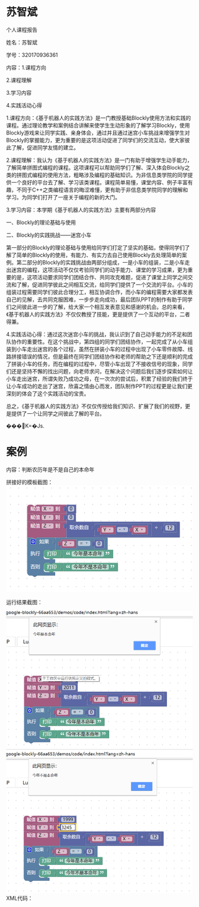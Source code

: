 # 苏智斌

个人课程报告



姓名：苏智斌

学号：320170936361

内容：1.课程方向

2.课程理解

3.学习内容

4.实践活动心得

1.课程方向：《基于机器人的实践方法》是一门教授基础Blockly使用方法和实践的课程。通过理论教学和案例结合讲解来使学生生动形象的了解学习Blockly，使用Blockly游戏来让同学实践、亲身体会，通过并且通过迷宫小车挑战来增强学生对Blockly的掌握能力，更为重要的是这项活动促进了同学们的交流互动，使大家彼此了解，促进同学友情的建立。

2.课程理解：我认为《基于机器人的实践方法》是一门有助于增强学生动手能力，了解简单拼图式编程的课程。这项课程可以帮助同学们了解、深入体会Blockly之类的拼图式编程的使用方法，粗略涉及编程的基础知识。为非信息类学院的同学提供一个良好的平台去了解、学习该类课程。课程简单易懂，课堂内容、例子丰富有趣，不同于C++之类编程语言的晦涩难懂，更有助于非信息类学院同学的理解和学习。为同学们打开了一座关于编程的新的大门。

3.学习内容：本学期《基于机器人的实践方法》主要有两部分内容

一、Blockly的理论基础与使用

二、Blockly的实践挑战——迷宫小车

第一部分的Blockly的理论基础与使用给同学们打定了坚实的基础，使得同学们了解了简单的Blockly的使用，有能力、有实力去自己使用Blockly去处理简单的案例。第二部分的Blockly的实践挑战由两部分组成，一是小车的组装，二是小车走出迷宫的编程，这项活动不仅仅考验同学们的动手能力、课堂的学习成果，更为重要的是，这项活动要求同学们团结合作、共同攻克难题，促进了课堂上同学之间交流和了解，促进同学彼此之间相互交流，给同学们提供了一个交流的平台。小车的组装过程需要同学们彼此合理分工，相互协调合作，而小车的编程需要大家都发表自己的见解，去共同克服困难，一步步走向成功，最后团队PPT的制作有助于同学们之间彼此进一步的了解，给大家一个相互发表意见和感谢的机会。总的来看，《基于机器人的实践方法》不仅仅教授了技能，更是提供了一个互动的平台，二者得兼。

4.实践活动心得：通过这次迷宫小车的挑战，我认识到了自己动手能力的不足和团队协作的重要性。在这个挑战中，第四组的同学们团结协作，一起完成了从小车组装到小车走出迷宫的各个过程，虽然在拼装小车的过程中出现了小车零件故障、线路拼接错误的情况，但是最终在同学们团结协作和老师的帮助之下还是顺利的完成了拼装小车的任务，而在编程的过程中，尽管小车出现了不接收信号的现象，同学们还是坚持不懈的找出问题，向老师求问，在解决这个问题后我们逐步探索如何让小车走出迷宫，所谓失败乃成功之母，在一次次的尝试后，积累了经验的我们终于让小车成功的走出了迷宫，欣喜之情由心而发，团队制作PPT的过程更是让我们更深刻的体会了这个实践活动的宝贵。

总之，《基于机器人的实践方法》不仅仅传授给我们知识、扩展了我们的视野，更是提供了一个让同学之间彼此了解的平台。

���K=�Js.

# 案例

内容：判断农历年是不是自己的本命年

拼接好的模板截图：![](/assets/微信图片_20180105120900.png)

运行结果截图：

![](/assets/微信图片_20180105120907.png)![](/assets/微信图片_20180105120911.png)XML代码：

